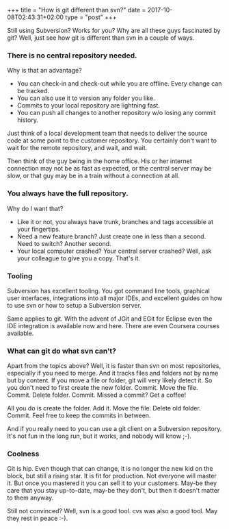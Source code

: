 +++
title   = "How is git different than svn?"
date    = 2017-10-08T02:43:31+02:00
type    = "post"
+++

Still using Subversion? Works for you? Why are all these guys fascinated by git? Well, just see how git is different than svn in a couple of ways.<!--more--> 

### There is no central repository needed.

Why is that an advantage?

+ You can check-in and check-out while you are offline. Every change can be tracked.
+ You can also use it to version any folder you like.
+ Commits to your local repository are lightning fast.
+ You can push all changes to another repository w/o losing any commit history.

Just think of a local development team that needs to deliver the source code at some point to the customer repository. You certainly don't want to wait for the remote repository, and wait, and wait.

Then think of the guy being in the home office. His or her internet connection may not be as fast as expected, or the central server may be slow, or that guy may be in a train without a connection at all.

### You always have the full repository.

Why do I want that?

+ Like it or not, you always have trunk, branches and tags accessible at your fingertips.
+ Need a new feature branch? Just create one in less than a second. Need to switch? Another second.
+ Your local computer crashed? Your central server crashed? Well, ask your colleague to give you a copy. That's it.

### Tooling

Subversion has excellent tooling. You got command line tools, graphical user interfaces, integrations into all major IDEs, and excellent guides on how to use svn or how to setup a Subversion server.

Same applies to git. With the advent of JGit and EGit for Eclipse even the IDE integration is available now and here. There are even Coursera courses available.

### What can git do what svn can't?

Apart from the topics above? Well, it is faster than svn on most repositories, especially if you need to merge. And it tracks files and folders not by name but by content. If you move a file or folder, git will very likely detect it. So you don't need to first create the new folder. Commit. Move the file. Commit. Delete folder. Commit. Missed a commit? Get a coffee!

All you do is create the folder. Add it. Move the file. Delete old folder. Commit. Feel free to keep the commits in between.

And if you really need to you can use a git client on a Subversion repository. It's not fun in the long run, but it works, and nobody will know ;-).

### Coolness

Git is hip. Even though that can change, it is no longer the new kid on the block, but still a rising star. It is fit for production. Not everyone will master it. But once you mastered it you can sell it to your customers. May-be they care that you stay up-to-date, may-be they don't, but then it doesn't matter to them anyway.

Still not convinced? Well, svn is a good tool. cvs was also a good tool. May they rest in peace :-).